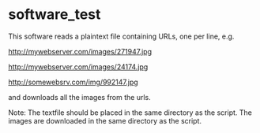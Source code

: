 # software_test
This software reads a plaintext file containing URLs, one per line, e.g.

http://mywebserver.com/images/271947.jpg

http://mywebserver.com/images/24174.jpg

http://somewebsrv.com/img/992147.jpg

and downloads all the images from the urls.

Note: The textfile should be placed in the same directory as the script. 
      The images are downloaded in the same directory as the script.
